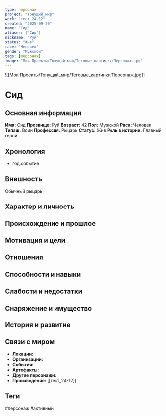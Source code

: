 ```yaml
---
type: персонаж
project: "Тонущий_мир"
work: "тест_24-12"
created: "2025-09-20"
name: "Сид"
aliases: ["Сид"]
nickname: "Руй"
status: "Жив"
race: "Человек"
gender: "Мужской"
tags: [персонаж]
image: "Мои Проекты/Тонущий_мир/Теговые_картинки/Персонаж.jpg"
---
```



![[Мои Проекты/Тонущий_мир/Теговые_картинки/Персонаж.jpg]]


# Сид


## Основная информация

**Имя:** Сид
**Прозвище:** Руй
**Возраст:** 42
**Пол:** Мужской
**Раса:** Человек
**Типаж:** Воин
**Профессия:** Рыцарь
**Статус:** Жив
**Роль в истории:** Главный герой

## Хронология
- год:событие

## Внешность

Обычный рыцарь

## Характер и личность



## Происхождение и прошлое



## Мотивация и цели



## Отношения



## Способности и навыки



## Слабости и недостатки



## Снаряжение и имущество



## История и развитие



## Связи с миром

- **Локации:** 
- **Организации:** 
- **События:** 
- **Артефакты:** 
- **Другие персонажи:** 
- **Произведение:** [[тест_24-12]]

## Теги



#персонаж #активный
